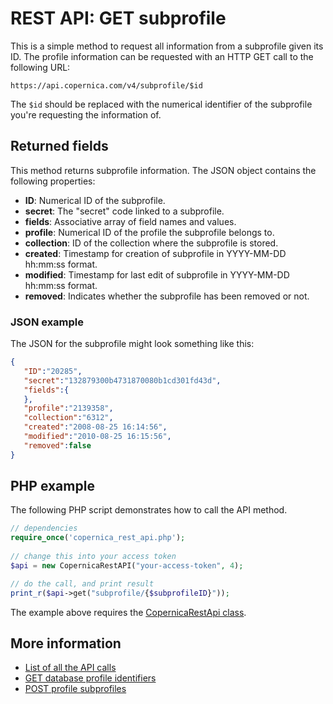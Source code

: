 # REST API: GET subprofile

This is a simple method to request all information from a subprofile given 
its ID. The profile information can be requested with an HTTP GET call to the
following URL:

`https://api.copernica.com/v4/subprofile/$id`

The `$id` should be replaced with the numerical identifier of the subprofile you're
requesting the information of.

## Returned fields

This method returns subprofile information. The JSON object contains the 
following properties:

* **ID**: Numerical ID of the subprofile.
* **secret**: The "secret" code linked to a subprofile.
* **fields**: Associative array of field names and values.
* **profile**: Numerical ID of the profile the subprofile belongs to.
* **collection**: ID of the collection where the subprofile is stored.
* **created**: Timestamp for creation of subprofile in YYYY-MM-DD hh:mm:ss format.
* **modified**: Timestamp for last edit of subprofile in YYYY-MM-DD hh:mm:ss format.
* **removed**: Indicates whether the subprofile has been removed or not.

### JSON example

The JSON for the subprofile might look something like this:

```json
{  
   "ID":"20285",
   "secret":"132879300b4731870080b1cd301fd43d",
   "fields":{  
   },
   "profile":"2139358",
   "collection":"6312",
   "created":"2008-08-25 16:14:56",
   "modified":"2010-08-25 16:15:56",
   "removed":false
}
```

## PHP example

The following PHP script demonstrates how to call the API method.

```php
// dependencies
require_once('copernica_rest_api.php');
    
// change this into your access token
$api = new CopernicaRestAPI("your-access-token", 4);

// do the call, and print result
print_r($api->get("subprofile/{$subprofileID}"));
```

The example above requires the [CopernicaRestApi class](rest-php).
    
## More information

* [List of all the API calls](rest-api)
* [GET database profile identifiers](rest-get-database-profileids)
* [POST profile subprofiles](rest-post-profile-subprofiles)
